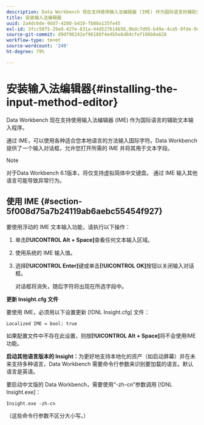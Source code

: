 ```yaml
---
description: Data Workbench 现在支持使用输入法编辑器 (IME) 作为国际语言的辅助文本输入程序。
title: 安装输入法编辑器
uuid: 2a4dc6de-9dd7-4280-b410-fb88a135fe45
exl-id: 3fcc58f5-29a9-427e-831a-44d527614b56,0bdc7d95-b49a-4ca5-9fde-9c1ce2cd14ec,e4e1c016-0544-434a-b82e-fdd2a4af316c
source-git-commit: d9df90242ef96188f4e4b5e6d04cfef196b0a628
workflow-type: tm+mt
source-wordcount: '249'
ht-degree: 79%

---
```


# 安装输入法编辑器{#installing-the-input-method-editor}

Data Workbench 现在支持使用输入法编辑器 (IME) 作为国际语言的辅助文本输入程序。

通过 IME，可以使用各种适合您本地语言的方法输入国际字符。Data Workbench 提供了一个输入对话框，允许您打开所需的 IME 并将其用于文本字段。

>[!NOTE]
>
>对于Data Workbench 6.1版本，将仅支持虚拟简体中文键盘。 通过 IME 输入其他语言可能导致异常行为。

## 使用 IME  {#section-5f008d75a7b24119ab6aebc55454f927}

要使用浮动的 IME 文本输入功能，请执行以下操作：

1. 单击&#x200B;**[!UICONTROL Alt + Space]**&#x200B;查看任何文本输入区域。
1. 使用系统的 IME 输入值。
1. 选择&#x200B;**[!UICONTROL Enter]**&#x200B;键或单击&#x200B;**[!UICONTROL OK]**&#x200B;按钮以关闭输入对话框。

   对话框将消失，随后字符将出现在所选字段中。

**更新 Insight.cfg 文件**

要使用 IME，必须用以下设置更新 [!DNL Insight.cfg] 文件：

```
Localized IME = bool: true
```

如果配置文件中不存在此设置，则按&#x200B;**[!UICONTROL Alt + Space]**&#x200B;将不会使用IME功能。

**启动其他语言版本的 Insight：**&#x200B;为更好地支持本地化的资产（如启动屏幕）并在未来支持多种语言，Data Workbench 需要命令行参数来识别要加载的语言。默认语言是英语。

要启动中文版的 Data Workbench，需要使用“-zh-cn”参数调用 [!DNL Insight.exe]：

```
Insight.exe -zh-cn
```

（这些命令行参数不区分大小写。）
